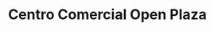 ---
title: "Centro Comercial Open Plaza"
url: /callao/centro-comercial-open-plaza/
shop: Einkaufszentrum
---